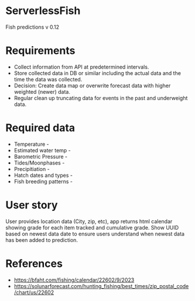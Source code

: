 # ServerlessFish
Fish predictions
v 0.12




# Requirements
* Collect information from API at predetermined intervals.
* Store collected data in DB or similar including the actual data and the time the data was collected.
* Decision: Create data map or overwrite forecast data with higher weighted (newer) data. 
* Regular clean up truncating data for events in the past and underweight data.



# Required data
* Temperature -
* Estimated water temp -
* Barometric Pressure -
* Tides/Moonphases -
* Precipitiation -
* Hatch dates and types -
* Fish breeding patterns -




# User story

User provides location data (City, zip, etc), app returns html calendar showing grade for each item tracked and cumulative grade. Show UUID based on newest data date to ensure users understand when newest data has been added to prediction.



# References 
* https://bfaht.com/fishing/calendar/22602/9/2023
* https://solunarforecast.com/hunting_fishing/best_times/zip_postal_code/chart/us/22602
